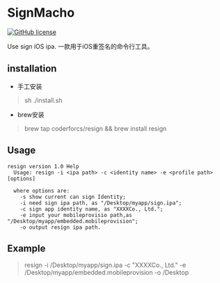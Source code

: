# SignMacho
[![GitHub license](https://img.shields.io/badge/license-MIT-lightgrey.svg)](https://github.com/CoderForCS/signMacho/blob/master/README.md)

  Use sign iOS ipa. 一款用于iOS重签名的命令行工具。  


## installation
  * 手工安装
>   sh ./install.sh
  * brew安装
>  brew tap coderforcs/resign && brew install resign
## Usage

    resign version 1.0 Help
      Usage: resign -i <ipa path> -c <identity name> -e <profile path> [options]
      
      where options are:
        -s show current can sign Identity;
        -i need sign ipa path, as "/Desktop/myapp/sign.ipa";
        -c sign app identity name, as "XXXXCo., Ltd.";
        -e input your mobileprovisio path,as "/Desktop/myapp/embedded.mobileprovision";
        -o output resign ipa path.

## Example
> resign -i /Desktop/myapp/sign.ipa -c "XXXXCo., Ltd." -e /Desktop/myapp/embedded.mobileprovision -o /Desktop
